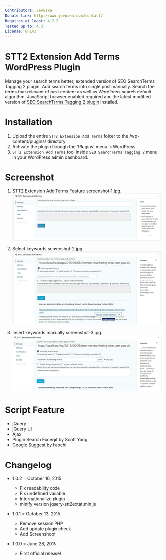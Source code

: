 ```yaml
---
Contributors: Jevuska
Donate link: http://www.jevuska.com/contact/
Requires at least: 4.2.2
Tested up to: 4.3
License: GPLv3
---
```


STT2 Extension Add Terms WordPress Plugin
=========================================
Manage your search terms better, extended version of SEO SearchTerms Tagging 2 plugin. Add search terms into single post manually. Search the terms that relevant of post content as well as WordPress search default algorithm. JavaScript browser enabled required and the latest modified version of [SEO SearchTerms Tagging 2 plugin](https://github.com/Jevuska/stt2-extension-add-terms/releases/tag/STT2-v1.535) installed.

Installation
============
1. Upload the entire `STT2 Extension Add Terms` folder to the /wp-content/plugins/ directory.
2. Activate the plugin through the 'Plugins' menu in WordPress.
3. `STT2 Extension Add Terms` tool inside `SEO SearchTerms Tagging 2` menu in your WordPress admin dashboard.

Screenshot
==========
1. STT2 Extension Add Terms Feature screenshot-1.jpg.
![screenshot 1](lib/assets/img/screenshot-1.jpg)

2. Select keywords screenshot-2.jpg.
![screenshot 2](lib/assets/img/screenshot-2.jpg)

3. Insert keywords manually screenshot-3.jpg.
![screenshot 3](lib/assets/img/screenshot-3.jpg)

Script Feature
==============
* jQuery
* jQuery UI
* Ajax
* Plugin Search Excerpt by Scott Yang
* Google Suggest by haochi

Changelog
=========
* 1.0.2 = October 16, 2015
  * Fix readability code
  * Fix undefined variable
  * Internationalize plugin
  * minify version jquery-stt2extat.min.js
  
* 1.0.1 = October 13, 2015
  * Remove session PHP
  * Add update plugin check
  * Add Screenshoot

* 1.0.0 = June 28, 2015
  * First official release!